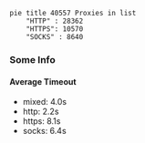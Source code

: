
```mermaid
pie title 40557 Proxies in list
    "HTTP" : 28362
    "HTTPS": 10570
    "SOCKS" : 8640
```

### Some Info
#### Average Timeout

- mixed: 4.0s
- http: 2.2s
- https: 8.1s
- socks: 6.4s